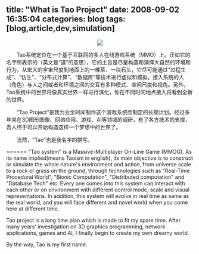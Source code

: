 title: "What is Tao Project"
date: 2008-09-02 16:35:04
categories: blog
tags: [blog,article,dev,simulation]
---    
<div style="text-align:center;"><img src="/images/createworld.jpg" style="vertical-align:middle;"/></div>  
  
　　Tao系统定位在一个基于互联网的多人在线游戏系统（MMO）上。正如它的名字所表示的（英文是“道”的意思），它的主旨是尽量构造和演绎大自然的环境和行为，从宏大的宇宙尺度到地面上的一棵草、一块石头，它尽可能通过“过程生成”、“仿生”、“分布式计算”、“数据库”等技术进行虚拟和模拟。接入系统的人（角色）与人之间或者和环境之间的交互有多种模式、空间尺度和视角。另外，Tao系统中的世界将像真实世界一样进行演化，你在不同时间地点接入将看到全新的世界。  
  
　　“Tao Project”是我为业余时间制作这个游戏系统而制定的长期计划。经过多年来在3D图形图像、网络应用、游戏、AI等领域的调研，有了各方技术的支撑，吾人终于可以开始构造这样一个梦想中的世界了。  
  
　　当然，“Tao”也是我名字的拼写。

======
"Tao system" is a Massive-Multiplayer On-Line Game (MMOG). As its name implied(means Taoism in english), its main objective is to construct or simulate the whole nature's environment and action, from universe scale to a rock or grass on the ground, through technologies such as "Real-Time Procedural World", "Bionic Computation", "Distributed computation" and "Database Tech" etc. Every one comes into this system can interact with each other or on environment with different control mode, scale and visual representations. In addition, this system will evolve in real time as same as the real world, and you will face different and novel world when you come here at different time.  
  
Tao project is a long time plan which is made to fit my spare time. After many years' investigation on 3D graphics programming, network applications, games and AI, I finally begin to create my own dreamy world.  
  
By the way, Tao is my first name.